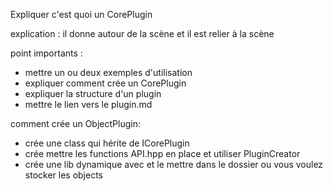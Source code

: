 Expliquer c'est quoi un CorePlugin

explication : il donne autour de la scène et il est relier à la scène

point importants :

- mettre un ou deux exemples d'utilisation
- expliquer comment crée un CorePlugin
- expliquer la structure d'un plugin
- mettre le lien vers le plugin.md

comment crée un ObjectPlugin:

- crée une class qui hérite de ICorePlugin
- crée mettre les functions API.hpp en place et utiliser PluginCreator
- crée une lib dynamique avec et le mettre dans le dossier ou vous voulez stocker les objects